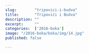 ```yaml
---
slug:        "tripovici-i-budva"
title:       "Tripovići i Budva"
description: ""
excerpt:     ""
categories:  ['2016-boka']
image: "/2016-boka/boka/img/14.jpg"
published: false

---
```

